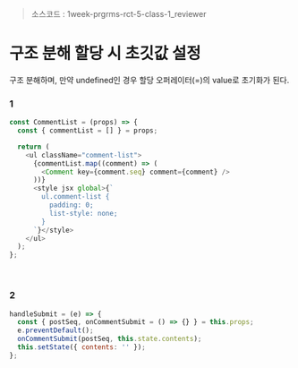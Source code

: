 > 소스코드 : 1week-prgrms-rct-5-class-1_reviewer


# 구조 분해 할당 시 초깃값 설정

구조 분해하며, 만약 undefined인 경우 할당 오퍼레이터(=)의 value로 초기화가 된다.

### 1
```js
const CommentList = (props) => {
  const { commentList = [] } = props;

  return (
    <ul className="comment-list">
      {commentList.map((comment) => (
        <Comment key={comment.seq} comment={comment} />
      ))}
      <style jsx global>{`
        ul.comment-list {
          padding: 0;
          list-style: none;
        }
      `}</style>
    </ul>
  );
};
```

<br/>

### 2
```js
handleSubmit = (e) => {
  const { postSeq, onCommentSubmit = () => {} } = this.props;
  e.preventDefault();
  onCommentSubmit(postSeq, this.state.contents);
  this.setState({ contents: '' });
};
```
